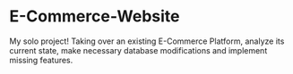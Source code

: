 # E-Commerce-Website
My solo project! Taking over an existing E-Commerce Platform, analyze its current state, make necessary database modifications and implement missing features.
